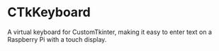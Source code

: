 # CTkKeyboard
A virtual keyboard for CustomTkinter, making it easy to enter text on a Raspberry Pi with a touch display.
